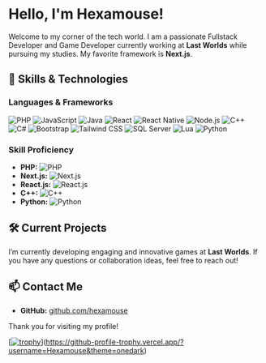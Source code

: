 # Hello, I'm Hexamouse!

Welcome to my corner of the tech world. I am a passionate Fullstack Developer and Game Developer currently working at **Last Worlds** while pursuing my studies. My favorite framework is **Next.js**.

## 🚀 Skills & Technologies

### Languages & Frameworks
![PHP](https://img.shields.io/badge/-PHP-black?logo=php&logoColor=white)
![JavaScript](https://img.shields.io/badge/-JavaScript-yellow?logo=javascript&logoColor=black)
![Java](https://img.shields.io/badge/-Java-red?logo=java&logoColor=white)
![React](https://img.shields.io/badge/-React.js-blue?logo=react&logoColor=white)
![React Native](https://img.shields.io/badge/-React%20Native-blue?logo=react&logoColor=white)
![Node.js](https://img.shields.io/badge/-Node.js-green?logo=node.js&logoColor=white)
![C++](https://img.shields.io/badge/-C%2B%2B-blue?logo=cplusplus&logoColor=white)
![C#](https://img.shields.io/badge/-C%23-blue?logo=csharp&logoColor=white)
![Bootstrap](https://img.shields.io/badge/-Bootstrap-purple?logo=bootstrap&logoColor=white)
![Tailwind CSS](https://img.shields.io/badge/-Tailwind%20CSS-blue?logo=tailwindcss&logoColor=white)
![SQL Server](https://img.shields.io/badge/-SQL%20Server-black?logo=microsoftsqlserver&logoColor=white)
![Lua](https://img.shields.io/badge/-Lua-2c2c2c?logo=lua&logoColor=white)
![Python](https://img.shields.io/badge/-Python-blue?logo=python&logoColor=white)

### Skill Proficiency

- **PHP:** ![PHP](https://img.shields.io/badge/Skill%20Level-60%25-blue)
- **Next.js:** ![Next.js](https://img.shields.io/badge/Skill%20Level-80%25-blue)
- **React.js:** ![React.js](https://img.shields.io/badge/Skill%20Level-40%25-blue)
- **C++:** ![C++](https://img.shields.io/badge/Skill%20Level-50%25-blue)
- **Python:** ![Python](https://img.shields.io/badge/Skill%20Level-50%25-blue)

## 🛠️ Current Projects

I’m currently developing engaging and innovative games at **Last Worlds**. If you have any questions or collaboration ideas, feel free to reach out!

## 📫 Contact Me
- **GitHub:** [github.com/hexamouse](https://github.com/hexamouse)

Thank you for visiting my profile!

[[![trophy](https://github-profile-trophy.vercel.app/?username=Hexamouse-ma&theme=onedark)](https://github.com/ryo-ma/github-profile-trophy)](https://github-profile-trophy.vercel.app/?username=Hexamouse&theme=onedark)
